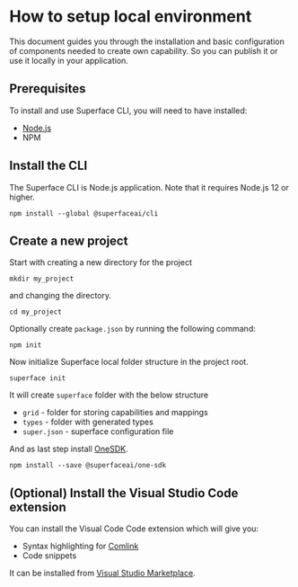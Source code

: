 # How to setup local environment

This document guides you through the installation and basic configuration of components needed to create own capability. So you can publish it or use it locally in your application.

## Prerequisites

To install and use Superface CLI, you will need to have installed:

- [Node.js](https://nodejs.dev/learn/how-to-install-nodejs)
- NPM

## Install the CLI

The Superface CLI is Node.js application. Note that it requires Node.js 12 or higher.

```shell
npm install --global @superfaceai/cli
```

## Create a new project

Start with creating a new directory for the project

```shell
mkdir my_project
```

and changing the directory.

```shell
cd my_project
```

Optionally create `package.json` by running the following command:

```shell
npm init
```

Now initialize Superface local folder structure in the project root.

```shell
superface init
```

It will create `superface` folder with the below structure

- `grid` - folder for storing capabilities and mappings
- `types` - folder with generated types
- `super.json` - superface configuration file

And as last step install [OneSDK](/reference/one-sdk-js).

```shell
npm install --save @superfaceai/one-sdk
```

## (Optional) Install the Visual Studio Code extension

You can install the Visual Code Code extension which will give you:

- Syntax highlighting for [Comlink](/comlink)
- Code snippets

It can be installed from [Visual Studio Marketplace](https://marketplace.visualstudio.com/items?itemName=superfaceai.superface-language-client-vscode).
